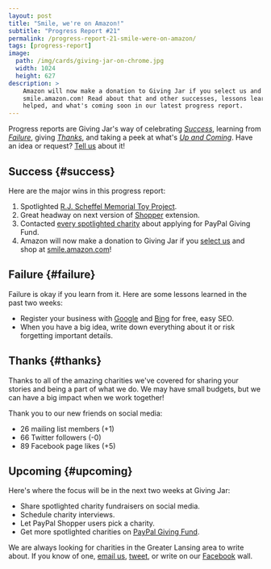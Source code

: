 ```yaml
---
layout: post
title: "Smile, we're on Amazon!"
subtitle: "Progress Report #21"
permalink: /progress-report-21-smile-were-on-amazon/
tags: [progress-report]
image:
  path: /img/cards/giving-jar-on-chrome.jpg
  width: 1024
  height: 627
description: >
    Amazon will now make a donation to Giving Jar if you select us and shop at
    smile.amazon.com! Read about that and other successes, lessons learned, who
    helped, and what's coming soon in our latest progress report.
---
```


Progress reports are Giving Jar's way of celebrating *[Success][1]*, learning from *[Failure][2]*, giving *[Thanks][3]*, and taking a peek at what's *[Up and Coming][4]*. Have an idea or request? [Tell us][5] about it!

## Success {#success}

Here are the major wins in this progress report:

1. Spotlighted [R.J. Scheffel Memorial Toy Project][8].
2. Great headway on next version of [Shopper][9] extension.
3. Contacted [every spotlighted charity][10] about applying for PayPal Giving Fund.
4. Amazon will now make a donation to Giving Jar if you [select us][14] and shop at [smile.amazon.com][15]!

## Failure {#failure}

Failure is okay if you learn from it. Here are some lessons learned in the past two weeks:

* Register your business with [Google][12] and [Bing][13] for free, easy SEO.
* When you have a big idea, write down everything about it or risk forgetting important details.

## Thanks {#thanks}

Thanks to all of the amazing charities we've covered for sharing your stories and being a part of what we do. We may have small budgets, but we can have a big impact when we work together!

Thank you to our new friends on social media:

* 26 mailing list members (+1)
* 66 Twitter followers (-0)
* 89 Facebook page likes (+5)

## Upcoming {#upcoming}

Here's where the focus will be in the next two weeks at Giving Jar:

* Share spotlighted charity fundraisers on social media.
* Schedule charity interviews.
* Let PayPal Shopper users pick a charity.
* Get more spotlighted charities on [PayPal Giving Fund][12].

We are always looking for charities in the Greater Lansing area to write about. If you know of one, [email us][5], [tweet][6], or write on our [Facebook][7] wall.



[1]: #success "Success Section"
[2]: #failure "Failure Section"
[3]: #thanks "Thanks Section"
[4]: #upcoming "Upcoming Section"
[5]: mailto:hello@givingjar.org "Email Giving Jar"
[6]: https://twitter.com/givingjar "Giving Jar on Twitter"
[7]: https://www.facebook.com/givingjarorg "Giving Jar on Facebook"
[8]: /charity-spotlight-rj-scheffel-memorial-toy-project/ "R.J. Scheffel Memorial Toy Project Spotlight"
[9]: http://bit.ly/GivingJarShopper "Giving Jar's PayPal Shopper Extension on the Chrome Store"
[10]: /tag/spotlight/ "Index of all spotlighted charities on the Giving Jar blog"
[11]: https://www.paypal.com/givingfund/ "PayPal Giving Fund Homepage"
[12]: https://www.google.com/business/ "Google My Business Homepage"
[13]: https://www.bingplaces.com/ "Bing Places for Businesses Homepage"
[14]: https://smile.amazon.com/ch/81-3131837 "Select Giving Jar as your charity on Amazon Smile"
[15]: https://smile.amazon.com/ "Start shopping at Amazon Smile"
